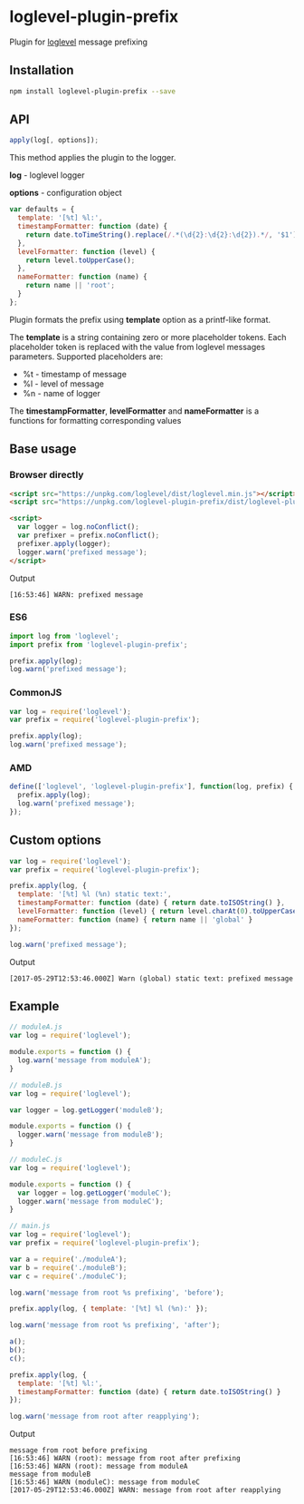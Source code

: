 # loglevel-plugin-prefix
Plugin for [loglevel](https://github.com/pimterry/loglevel) message prefixing

## Installation

```sh
npm install loglevel-plugin-prefix --save
```

## API

```javascript
apply(log[, options]);
```

This method applies the plugin to the logger.

**log** - loglevel logger

**options** - configuration object

```javascript
var defaults = {
  template: '[%t] %l:',
  timestampFormatter: function (date) {
    return date.toTimeString().replace(/.*(\d{2}:\d{2}:\d{2}).*/, '$1');
  },
  levelFormatter: function (level) {
    return level.toUpperCase();
  },
  nameFormatter: function (name) {
    return name || 'root';
  }
};
```

Plugin formats the prefix using **template** option as a printf-like format.

The **template** is a string containing zero or more placeholder tokens. Each placeholder token is replaced with the value from loglevel messages parameters. Supported placeholders are:

- %t - timestamp of message
- %l - level of message
- %n - name of logger

The **timestampFormatter**, **levelFormatter** and **nameFormatter** is a functions for formatting corresponding values

## Base usage

### Browser directly
```html
<script src="https://unpkg.com/loglevel/dist/loglevel.min.js"></script>
<script src="https://unpkg.com/loglevel-plugin-prefix/dist/loglevel-plugin-prefix.min.js"></script>

<script>
  var logger = log.noConflict();
  var prefixer = prefix.noConflict();
  prefixer.apply(logger);
  logger.warn('prefixed message');
</script>
```

Output
```
[16:53:46] WARN: prefixed message
```

### ES6
```javascript
import log from 'loglevel';
import prefix from 'loglevel-plugin-prefix';

prefix.apply(log);
log.warn('prefixed message');
```

### CommonJS
```javascript
var log = require('loglevel');
var prefix = require('loglevel-plugin-prefix');

prefix.apply(log);
log.warn('prefixed message');
```

### AMD
```javascript
define(['loglevel', 'loglevel-plugin-prefix'], function(log, prefix) {
  prefix.apply(log);
  log.warn('prefixed message');
});
```

## Custom options

```javascript
var log = require('loglevel');
var prefix = require('loglevel-plugin-prefix');

prefix.apply(log, {
  template: '[%t] %l (%n) static text:',
  timestampFormatter: function (date) { return date.toISOString() },
  levelFormatter: function (level) { return level.charAt(0).toUpperCase() + level.substr(1) },
  nameFormatter: function (name) { return name || 'global' }
});

log.warn('prefixed message');
```

Output
```
[2017-05-29T12:53:46.000Z] Warn (global) static text: prefixed message
```

## Example

```javascript
// moduleA.js
var log = require('loglevel');

module.exports = function () {
  log.warn('message from moduleA');
}
```

```javascript
// moduleB.js
var log = require('loglevel');

var logger = log.getLogger('moduleB');

module.exports = function () {
  logger.warn('message from moduleB');
}
```

```javascript
// moduleC.js
var log = require('loglevel');

module.exports = function () {
  var logger = log.getLogger('moduleC');
  logger.warn('message from moduleC');
}
```

```javascript
// main.js
var log = require('loglevel');
var prefix = require('loglevel-plugin-prefix');

var a = require('./moduleA');
var b = require('./moduleB');
var c = require('./moduleC');

log.warn('message from root %s prefixing', 'before');

prefix.apply(log, { template: '[%t] %l (%n):' });

log.warn('message from root %s prefixing', 'after');

a();
b();
c();

prefix.apply(log, {
  template: '[%t] %l:',
  timestampFormatter: function (date) { return date.toISOString() }
});

log.warn('message from root after reapplying');
```

Output
```
message from root before prefixing
[16:53:46] WARN (root): message from root after prefixing
[16:53:46] WARN (root): message from moduleA
message from moduleB
[16:53:46] WARN (moduleC): message from moduleC
[2017-05-29T12:53:46.000Z] WARN: message from root after reapplying
```
